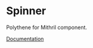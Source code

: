 # Spinner

Polythene for Mithril component.

[Documentation](https://github.com/ArthurClemens/polythene/tree/master/docs/components/mithril/spinner.md)
